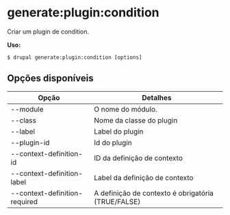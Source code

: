 # generate:plugin:condition
Criar um plugin de condition.

**Uso:**
```
$ drupal generate:plugin:condition [options] 
```

## Opções disponíveis
Opção | Detalhes
-------|-------------
--module | O nome do módulo.
--class | Nome da classe do plugin
--label | Label do plugin
--plugin-id | Id do plugin
--context-definition-id | ID da definição de contexto
--context-definition-label | Label da definição de contexto
--context-definition-required | A definição de contexto é obrigatória (TRUE/FALSE)
